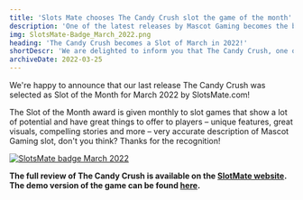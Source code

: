 ```yaml
---
title: 'Slots Mate chooses The Candy Crush slot the game of the month'
description: 'One of the latest releases by Mascot Gaming becomes the best slot of the month.'
img: SlotsMate-Badge_March_2022.png
heading: 'The Candy Crush becomes a Slot of March in 2022!'
shortDescr: 'We are delighted to inform you that The Candy Crush, one of the newest slot games by Mascot Gaming, has been chosen Slot of the Month for March 2022 on the SlotsMate platform.'
archiveDate: 2022-03-25
---
```

We're happy to announce that our last release The Candy Crush was selected as Slot of the Month for March 2022 by SlotsMate.com!

The Slot of the Month award is given monthly to slot games that show a lot of potential and have great things to offer to players – unique features, great visuals, compelling stories and more – very accurate description of Mascot Gaming slot, don't you think? Thanks for the recognition!

[![SlotsMate badge March 2022](../../images/SlotsMate-Badge_March_2022.png)](https://www.slotsmate.com/blog/slot-of-the-month-march-2022-the-candy-crush-by-mascot-gaming)

**The full review of The Candy Crush is available on the [SlotMate website](https://www.slotsmate.com/blog/slot-of-the-month-march-2022-the-candy-crush-by-mascot-gaming). The demo version of the game can be found [here](https://play.mascot.games/candy-crush.html).**
